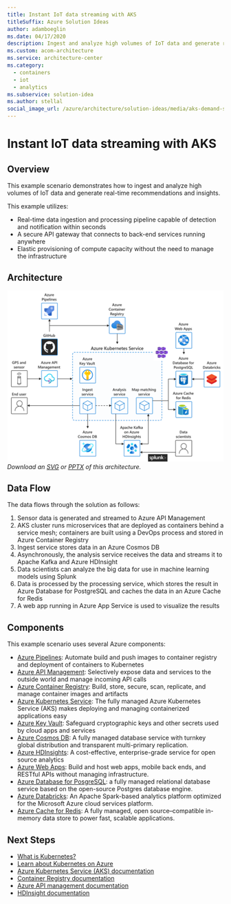 ```yaml
---
title: Instant IoT data streaming with AKS
titleSuffix: Azure Solution Ideas
author: adamboeglin
ms.date: 04/17/2020
description: Ingest and analyze high volumes of IoT data and generate real-time recommendations
ms.custom: acom-architecture
ms.service: architecture-center
ms.category:
  - containers
  - iot
  - analytics
ms.subservice: solution-idea
ms.author: stellal
social_image_url: /azure/architecture/solution-ideas/media/aks-demand-spikes.png
---
```


# Instant IoT data streaming with AKS

## Overview

This example scenario demonstrates how to ingest and analyze high volumes  of IoT data and generate real-time recommendations and insights.

This example utilizes:

- Real-time data ingestion and processing pipeline capable of detection and notification within seconds
- A secure API gateway that connects to back-end services running anywhere
- Elastic provisioning of compute capacity without the need to manage the infrastructure

## Architecture

![Architecture Diagram](../media/aks-iot-data-streaming.png)
*Download an [SVG](../media/aks-iot-data-streaming.svg) or [PPTX](../media/aks-iot-data-streaming.pptx) of this architecture.*

## Data Flow

The data flows through the solution as follows:

1. Sensor data is generated and streamed to Azure API Management
2. AKS cluster runs microservices that are deployed as containers behind a service mesh; containers are built using a DevOps process and stored in Azure Container Registry
3. Ingest service stores data in an Azure Cosmos DB
4. Asynchronously, the analysis service receives the data and streams it to Apache Kafka and Azure HDInsight
5. Data scientists can analyze the big data for use in machine learning models using Splunk
6. Data is processed by the processing service, which stores the result in Azure Database for PostgreSQL and caches the data in an Azure Cache for Redis
7. A web app running in Azure App Service is used to visualize the results

## Components

This example scenario uses several Azure components:

- [Azure Pipelines](https://azure.microsoft.com/services/devops/pipelines/): Automate build and push images to container registry and deployment of containers to Kubernetes
- [Azure API Management](https://azure.microsoft.com/services/api-management/): Selectively expose data and services to the outside world and manage incoming API calls
- [Azure Container Registry](https://azure.microsoft.com/services/container-registry/): Build, store, secure, scan, replicate, and manage container images and artifacts
- [Azure Kubernetes Service](https://azure.microsoft.com/services/kubernetes-service/): The fully managed Azure Kubernetes Service (AKS) makes deploying and managing containerized applications easy
- [Azure Key Vault](https://azure.microsoft.com/services/key-vault/): Safeguard cryptographic keys and other secrets used by cloud apps and services
- [Azure Cosmos DB](https://azure.microsoft.com/services/cosmos-db/): A fully managed database service with turnkey global distribution and transparent multi-primary replication.
- [Azure HDInsights](https://azure.microsoft.com/services/hdinsight/): A cost-effective, enterprise-grade service for open source analytics
- [Azure Web Apps](https://azure.microsoft.com/services/app-service/web/): Build and host web apps, mobile back ends, and RESTful APIs without managing infrastructure.
- [Azure Database for PosgreSQL](https://azure.microsoft.com/services/postgresql/): a fully managed relational database service based on the open-source Postgres database engine.
- [Azure Databricks](https://azure.microsoft.com/services/databricks/): An Apache Spark-based analytics platform optimized for the Microsoft Azure cloud services platform.
- [Azure Cache for Redis](https://azure.microsoft.com/services/cache/): A fully managed, open source–compatible in-memory data store to power fast, scalable applications.

## Next Steps

- [What is Kubernetes?](https://azure.microsoft.com/topic/what-is-kubernetes/)
- [Learn about Kubernetes on Azure](https://azure.microsoft.com/overview/kubernetes-on-azure/)
- [Azure Kubernetes Service (AKS) documentation](/azure/aks)
- [Container Registry documentation](/azure/container-registry)
- [Azure API management documentation](/azure/api-management/)
- [HDInsight documentation](/azure/hdinsight)
